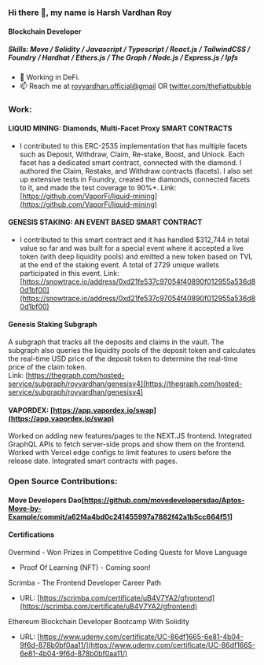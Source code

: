 ### Hi there 👋, my name is Harsh Vardhan Roy
#### Blockchain Developer

##### Skills: Move / Solidity / Javascript / Typescript / React.js / TailwindCSS / Foundry / Hardhat / Ethers.js / The Graph / Node.js / Express.js / Ipfs

- 🔭 Working in DeFi.   
- 📫 Reach me at [royvardhan.official@gmail](mailto:royvardhan.official@gmail.com) OR [twitter.com/thefiatbubble](https://twitter.com/thefiatbubble)

### Work: 

#### LIQUID MINING: Diamonds, Multi-Facet Proxy SMART CONTRACTS

- I contributed to this ERC-2535 implementation that has multiple facets such as Deposit, Withdraw, Claim, Re-stake, Boost, and Unlock. Each facet has a dedicated smart contract, connected with the diamond. I authored the Claim, Restake, and Withdraw contracts (facets).
I also set up extensive tests in Foundry, created the diamonds, connected facets to it, and made the test coverage to 90%+.
Link: [https://github.com/VaporFi/liquid-mining](https://github.com/VaporFi/liquid-mining)

#### GENESIS STAKING: AN EVENT BASED SMART CONTRACT
- I contributed to this smart contract and it has handled $312,744 in total value so far and was built for a special event where it accepted a live token (with deep liquidity pools) and emitted a new token based on TVL at the end of the staking event.
A total of 2729 unique wallets participated in this event.
Link: [https://snowtrace.io/address/0xd21fe537c97054f40890f012955a536d80d1bf00](https://snowtrace.io/address/0xd21fe537c97054f40890f012955a536d80d1bf00)

#### Genesis Staking Subgraph
A subgraph that tracks all the deposits and claims in the vault.
The subgraph also queries the liquidity pools of the deposit token and calculates the real-time USD price of the deposit token to determine the real-time price of the claim token.  
Link: [https://thegraph.com/hosted-service/subgraph/royvardhan/genesisv4](https://thegraph.com/hosted-service/subgraph/royvardhan/genesisv4)

#### VAPORDEX: [https://app.vapordex.io/swap](https://app.vapordex.io/swap)
Worked on adding new features/pages to the NEXT.JS frontend. 
Integrated GraphQL APIs to fetch server-side props and show them on the frontend.
Worked with Vercel edge configs to limit features to users before the release date.
Integrated smart contracts with pages.

### Open Source Contributions:

#### Move Developers Dao[https://github.com/movedevelopersdao/Aptos-Move-by-Example/commit/a62f4a4bd0c241455997a7882f42a1b5cc664f51]

#### Certifications

Overmind - Won Prizes in Competitive Coding Quests for Move Language
 - Proof Of Learning (NFT) - Coming soon!

Scrimba - The Frontend Developer Career Path
 - URL: [https://scrimba.com/certificate/uB4V7YA2/gfrontend](https://scrimba.com/certificate/uB4V7YA2/gfrontend)

Ethereum Blockchain Developer Bootcamp With Solidity
 - URL: [https://www.udemy.com/certificate/UC-86df1665-6e81-4b04-9f6d-878b0bf0aa11/](https://www.udemy.com/certificate/UC-86df1665-6e81-4b04-9f6d-878b0bf0aa11/)
